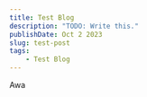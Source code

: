 ```yaml
---
title: Test Blog
description: "TODO: Write this."
publishDate: Oct 2 2023
slug: test-post
tags: 
    - Test Blog
---
```


Awa
